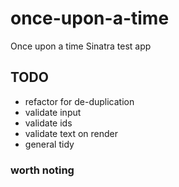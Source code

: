 once-upon-a-time
================

Once upon a time Sinatra test app

## TODO

* refactor for de-duplication
* validate input
* validate ids
* validate text on render
* general tidy

### worth noting
<script>setTextInLocation(<%=location%>, <%=@page_id.to_s%>, <%= @page_content.send(location) %>);</script>